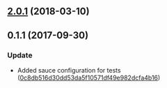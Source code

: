 <a name="2.0.1"></a>
## [2.0.1](https://github.com/advanced-rest-client/arc-license-dialog/compare/0.1.1...2.0.1) (2018-03-10)




<a name="0.1.1"></a>
## 0.1.1 (2017-09-30)


### Update

* Added sauce configuration for tests ([0c8db516d30dd53da5f10571df49e982dcfa4b16](https://github.com/advanced-rest-client/arc-license-dialog/commit/0c8db516d30dd53da5f10571df49e982dcfa4b16))



